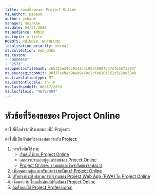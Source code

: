 ```yaml
---
title: หัวข้อที่ร้องขอของ Project Online
ms.author: pebaum
author: pebaum
manager: mnirkhe
ms.date: 04/21/2020
ms.audience: Admin
ms.topic: article
ROBOTS: NOINDEX, NOFOLLOW
localization_priority: Normal
ms.collection: Adm_O365
ms.custom:
- "9000685"
- "2573"
ms.openlocfilehash: c69725e296c9142c4c9034800f647df69873394f
ms.sourcegitcommit: 90f37eebec9aaa9e49c2cf4d201152c5e20e384b
ms.translationtype: MT
ms.contentlocale: th-TH
ms.lasthandoff: 08/17/2020
ms.locfileid: "46787484"
---
```

# <a name="project-online-frequently-requested-topics"></a>หัวข้อที่ร้องขอของ Project Online

ต่อไปนี้คือหัวข้อที่ร้องขอบ่อยที่มี Project:

ต่อไปนี้เป็นหัวข้อที่ร้องขอบ่อยสำหรับ Project:
1.  การเริ่มต้นใช้งาน: 
    -   [เริ่มต้นใช้งาน Project Online](https://docs.microsoft.comProjectOnline/get-started-with-project-online) 
    -   [เอกสารประกอบผู้ดูแลระบบของ Project Online](https://docs.microsoft.com/projectonline/project-online) 
    -   [Project Online: ขอบเขตและขีดจำกัดของซอฟต์แวร์](https://docs.microsoft.com/ProjectOnline/project-online-software-boundaries-and-limits) 
2.  [เพิ่มบุคคลกลุ่มและทรัพยากรจากนั้นแชร์ Project Online](https://docs.microsoft.com/projectonline/step-2-add-people-to-project-online) 
3.  [ปรับปรุงประสิทธิภาพการทำงานของ Project Web App (PWA) ใน Project Online](https://docs.microsoft.com/projectonline/tune-project-online-performance)
4.  เชื่อมต่อกับ [ไคลเอ็นต์เดสก์ท็อปของ Project Online](https://docs.microsoft.com/projectonline/connect-to-project-online-with-the-project-online-desktop-client) 
5.  [ติดตั้งและใช้ Project Professional](https://support.office.com/article/install-project-7059249b-d9fe-4d61-ab96-5c5bf435f281) 
